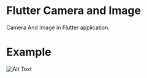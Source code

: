 # Flutter Camera and Image

Camera And Image in Flutter application.

# Example
![Alt Text](https://github.com/nesprasit/flutter/blob/main/flutter_camera_and_image/example.gif)
